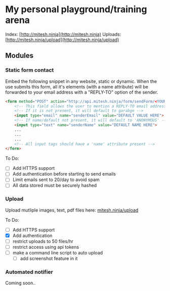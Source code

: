 My personal playground/training arena
======================================

Index: [http://mitesh.ninja](http://mitesh.ninja)
Uploads: [http://mitesh.ninja/upload](http://mitesh.ninja/upload)

## Modules

### Static form contact

Embed the following snippet in any website, static or dynamic.
When the use submits this form, all it's elements (with a name attribute) will be forwarded to your email address with a "REPLY-TO" option of the sender.

```html
<form method="POST" action="http://api.mitesh.ninja/form/sendForm/<YOUR-EMAIL-ID@DOMAIN>/">
    <!-- This field allows the user to mention a REPLY-TO email address -->
    <!-- If it is not present, it will default to garabge -->
    <input type="email" name="senderEmail" value="DEFAULT VALUE HERE">
    <!-- If name/default not present, it will default to 'ANONYMOUS' -->
    <input type="text" name="senderName" value="DEFAULT NAME HERE">
    ...
    ...
    ...
    <!-- All input tags should have a 'name' attribute present -->
</form>
```

To Do:

* [ ] Add HTTPS support
* [ ] Add authentication before starting to send emails
* [ ] Limit emails sent to 20/day to avoid spam
* [ ] All data stored must be securely hashed

### Upload

Upload mutliple images, text, pdf files here: [mitesh.ninja/upload](http://mitesh.ninja/upload)

To Do:

* [ ] Add HTTPS support
* [x] Add authentication
* [ ] restrict uploads to 50 files/hr
* [ ] restrict access using api tokens
* [ ] make a command line script to auto upload
    - [ ] add screenshot feature in it

### Automated notifier

Coming soon..

